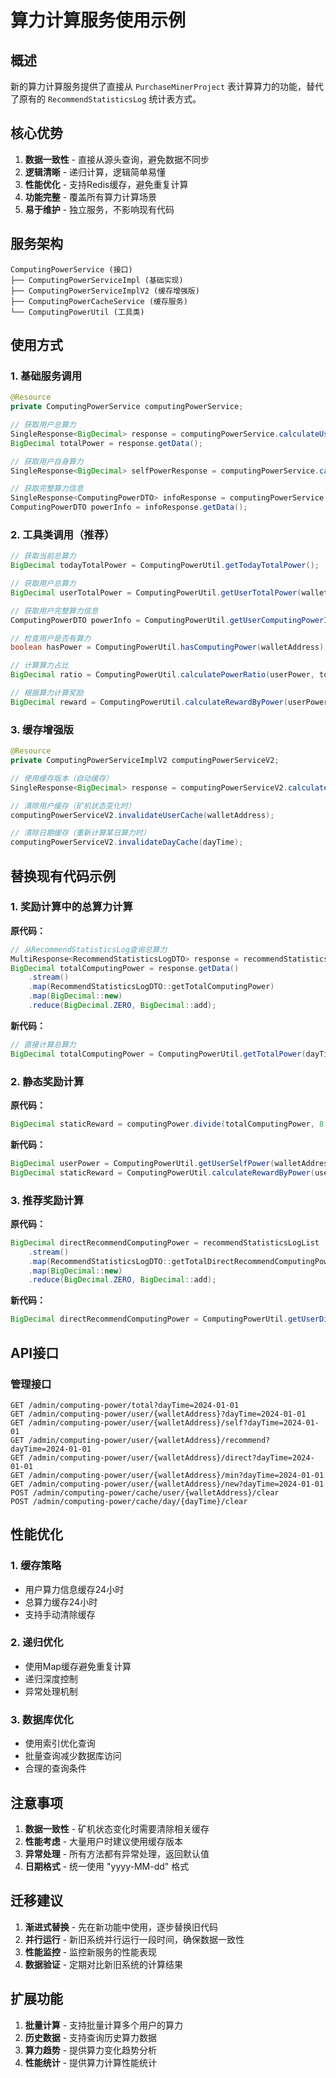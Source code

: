 # 算力计算服务使用示例

## 概述

新的算力计算服务提供了直接从 `PurchaseMinerProject` 表计算算力的功能，替代了原有的 `RecommendStatisticsLog` 统计表方式。

## 核心优势

1. **数据一致性** - 直接从源头查询，避免数据不同步
2. **逻辑清晰** - 递归计算，逻辑简单易懂
3. **性能优化** - 支持Redis缓存，避免重复计算
4. **功能完整** - 覆盖所有算力计算场景
5. **易于维护** - 独立服务，不影响现有代码

## 服务架构

```
ComputingPowerService (接口)
├── ComputingPowerServiceImpl (基础实现)
├── ComputingPowerServiceImplV2 (缓存增强版)
├── ComputingPowerCacheService (缓存服务)
└── ComputingPowerUtil (工具类)
```

## 使用方式

### 1. 基础服务调用

```java
@Resource
private ComputingPowerService computingPowerService;

// 获取用户总算力
SingleResponse<BigDecimal> response = computingPowerService.calculateUserTotalPower(walletAddress, dayTime);
BigDecimal totalPower = response.getData();

// 获取用户自身算力
SingleResponse<BigDecimal> selfPowerResponse = computingPowerService.calculateUserSelfPower(walletAddress, dayTime);

// 获取完整算力信息
SingleResponse<ComputingPowerDTO> infoResponse = computingPowerService.getComputingPowerInfo(walletAddress, dayTime);
ComputingPowerDTO powerInfo = infoResponse.getData();
```

### 2. 工具类调用（推荐）

```java
// 获取当前总算力
BigDecimal todayTotalPower = ComputingPowerUtil.getTodayTotalPower();

// 获取用户总算力
BigDecimal userTotalPower = ComputingPowerUtil.getUserTotalPower(walletAddress);

// 获取用户完整算力信息
ComputingPowerDTO powerInfo = ComputingPowerUtil.getUserComputingPowerInfo(walletAddress);

// 检查用户是否有算力
boolean hasPower = ComputingPowerUtil.hasComputingPower(walletAddress);

// 计算算力占比
BigDecimal ratio = ComputingPowerUtil.calculatePowerRatio(userPower, totalPower);

// 根据算力计算奖励
BigDecimal reward = ComputingPowerUtil.calculateRewardByPower(userPower, totalPower, totalReward);
```

### 3. 缓存增强版

```java
@Resource
private ComputingPowerServiceImplV2 computingPowerServiceV2;

// 使用缓存版本（自动缓存）
SingleResponse<BigDecimal> response = computingPowerServiceV2.calculateUserTotalPower(walletAddress, dayTime);

// 清除用户缓存（矿机状态变化时）
computingPowerServiceV2.invalidateUserCache(walletAddress);

// 清除日期缓存（重新计算某日算力时）
computingPowerServiceV2.invalidateDayCache(dayTime);
```

## 替换现有代码示例

### 1. 奖励计算中的总算力计算

**原代码：**
```java
// 从RecommendStatisticsLog查询总算力
MultiResponse<RecommendStatisticsLogDTO> response = recommendStatisticsLogService.list(recommendStatisticsLogListQry);
BigDecimal totalComputingPower = response.getData()
    .stream()
    .map(RecommendStatisticsLogDTO::getTotalComputingPower)
    .map(BigDecimal::new)
    .reduce(BigDecimal.ZERO, BigDecimal::add);
```

**新代码：**
```java
// 直接计算总算力
BigDecimal totalComputingPower = ComputingPowerUtil.getTotalPower(dayTime);
```

### 2. 静态奖励计算

**原代码：**
```java
BigDecimal staticReward = computingPower.divide(totalComputingPower, 8, RoundingMode.HALF_DOWN).multiply(staticTotalReward);
```

**新代码：**
```java
BigDecimal userPower = ComputingPowerUtil.getUserSelfPower(walletAddress, dayTime);
BigDecimal staticReward = ComputingPowerUtil.calculateRewardByPower(userPower, totalComputingPower, staticTotalReward);
```

### 3. 推荐奖励计算

**原代码：**
```java
BigDecimal directRecommendComputingPower = recommendStatisticsLogList
    .stream()
    .map(RecommendStatisticsLogDTO::getTotalDirectRecommendComputingPower)
    .map(BigDecimal::new)
    .reduce(BigDecimal.ZERO, BigDecimal::add);
```

**新代码：**
```java
BigDecimal directRecommendComputingPower = ComputingPowerUtil.getUserDirectRecommendPower(walletAddress, dayTime);
```

## API接口

### 管理接口

```
GET /admin/computing-power/total?dayTime=2024-01-01
GET /admin/computing-power/user/{walletAddress}?dayTime=2024-01-01
GET /admin/computing-power/user/{walletAddress}/self?dayTime=2024-01-01
GET /admin/computing-power/user/{walletAddress}/recommend?dayTime=2024-01-01
GET /admin/computing-power/user/{walletAddress}/direct?dayTime=2024-01-01
GET /admin/computing-power/user/{walletAddress}/min?dayTime=2024-01-01
GET /admin/computing-power/user/{walletAddress}/new?dayTime=2024-01-01
POST /admin/computing-power/cache/user/{walletAddress}/clear
POST /admin/computing-power/cache/day/{dayTime}/clear
```

## 性能优化

### 1. 缓存策略
- 用户算力信息缓存24小时
- 总算力缓存24小时
- 支持手动清除缓存

### 2. 递归优化
- 使用Map缓存避免重复计算
- 递归深度控制
- 异常处理机制

### 3. 数据库优化
- 使用索引优化查询
- 批量查询减少数据库访问
- 合理的查询条件

## 注意事项

1. **数据一致性** - 矿机状态变化时需要清除相关缓存
2. **性能考虑** - 大量用户时建议使用缓存版本
3. **异常处理** - 所有方法都有异常处理，返回默认值
4. **日期格式** - 统一使用 "yyyy-MM-dd" 格式

## 迁移建议

1. **渐进式替换** - 先在新功能中使用，逐步替换旧代码
2. **并行运行** - 新旧系统并行运行一段时间，确保数据一致性
3. **性能监控** - 监控新服务的性能表现
4. **数据验证** - 定期对比新旧系统的计算结果

## 扩展功能

1. **批量计算** - 支持批量计算多个用户的算力
2. **历史数据** - 支持查询历史算力数据
3. **算力趋势** - 提供算力变化趋势分析
4. **性能统计** - 提供算力计算性能统计